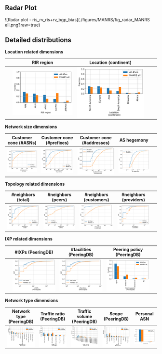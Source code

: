 ## Radar Plot

![Radar plot - ris_rv_ris+rv_bgp_bias](./figures/MANRS/fig_radar_MANRS all.png?raw=true) 

## Detailed distributions

**Location related dimensions**

&nbsp;|RIR region|Location (continent)|&nbsp;| &nbsp;
:---:|:---:|:---:|:---:|:---:
&nbsp; |![](./figures/MANRS/Fig_Histogram_AS_rank_source_manrs_all.png?raw=true)| ![](./figures/MANRS/Fig_Histogram_AS_rank_continent_manrs_all.png?raw=true)|&nbsp;|&nbsp;


**Network size dimensions**

Customer cone (#ASNs) | Customer cone (#prefixes) | Customer cone (#addresses) | AS hegemony | &nbsp;
:---:|:---:|:---:|:---:|:---:
![](./figures/MANRS/Fig_CDF_AS_rank_numberAsns_manrs_all.png?raw=true)|![](./figures/MANRS/Fig_CDF_AS_rank_numberPrefixes_manrs_all.png?raw=true)|![](./figures/MANRS/Fig_CDF_AS_rank_numberAddresses_manrs_all.png?raw=true)|![](./figures/MANRS/Fig_CDF_AS_hegemony_manrs_all.png?raw=true)|&nbsp;


**Topology related dimensions**

#neighbors (total)|#neighbors (peers)|#neighbors (customers)|#neighbors (providers)|&nbsp;
:---:|:---:|:---:|:---:|:---:
![](./figures/MANRS/Fig_CDF_AS_rank_total_manrs_all.png?raw=true)|![](./figures/MANRS/Fig_CDF_AS_rank_peer_manrs_all.png?raw=true)|![](./figures/MANRS/Fig_CDF_AS_rank_customer_manrs_all.png?raw=true)|![](./figures/MANRS/Fig_CDF_AS_rank_provider_manrs_all.png?raw=true)|&nbsp;



**IXP related dimensions**

&nbsp;|#IXPs (PeeringDB)|#facilities (PeeringDB)|Peering policy (PeeringDB)|&nbsp;
:---:|:---:|:---:|:---:|:---:
&nbsp;|![](./figures/MANRS/Fig_CDF_peeringDB_ix_count_manrs_all.png?raw=true)|![](./figures/MANRS/Fig_CDF_peeringDB_fac_count_manrs_all.png?raw=true)|![](./figures/MANRS/Fig_Histogram_peeringDB_policy_general_manrs_all.png?raw=true)|&nbsp;


**Network type dimensions**

Network type (PeeringDB)|Traffic ratio (PeeringDB)|Traffic volume (PeeringDB)|Scope (PeeringDB)|Personal ASN
:---:|:---:|:---:|:---:|:---:
![](./figures/MANRS/Fig_Histogram_peeringDB_info_type_manrs_all.png?raw=true)|![](./figures/MANRS/Fig_Histogram_peeringDB_info_ratio_manrs_all.png?raw=true)|![](./figures/MANRS/Fig_Histogram_peeringDB_info_traffic_manrs_all.png?raw=true)|![](./figures/MANRS/Fig_Histogram_peeringDB_info_scope_manrs_all.png?raw=true)|![](./figures/MANRS/Fig_Histogram_is_personal_AS_manrs_all.png?raw=true)
